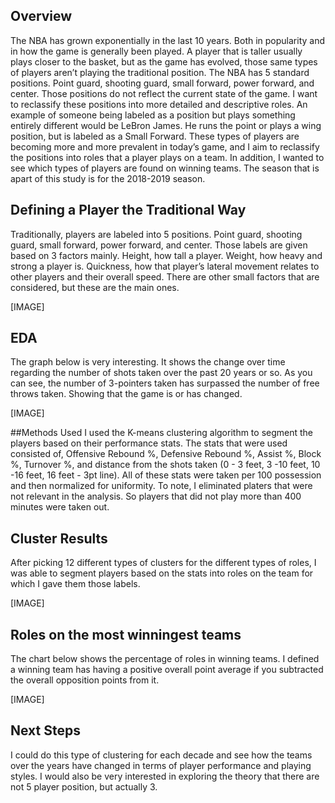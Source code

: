 
## Overview
The NBA has grown exponentially in the last 10 years. Both in popularity and in how the game is generally been played. A player that is taller usually plays closer to the basket, but as the game has evolved, those same types of players aren’t playing the traditional position. The NBA has 5 standard positions. Point guard, shooting guard, small forward, power forward, and center. Those positions do not reflect the current state of the game. I want to reclassify these positions into more detailed and descriptive roles. An example of someone being labeled as a position but plays something entirely different would be LeBron James. He runs the point or plays a wing position, but is labeled as a Small Forward. These types of players are becoming more and more prevalent in today’s game, and I aim to reclassify the positions into roles that a player plays on a team. In addition, I wanted to see which types of players are found on winning teams. The season that is apart of this study is for the 2018-2019 season. 

## Defining a Player the Traditional Way
Traditionally, players are labeled into 5 positions. Point guard, shooting guard, small forward, power forward, and center. Those labels are given based on 3 factors mainly. Height, how tall a player. Weight, how heavy and strong a player is. Quickness, how that player’s lateral movement relates to other players and their overall speed. There are other small factors that are considered, but these are the main ones. 

[IMAGE]

## EDA
The graph below is very interesting. It shows the change over time regarding the number of shots taken over the past 20 years or so. As you can see, the number of 3-pointers taken has surpassed the number of free throws taken. Showing that the game is or has changed. 

[IMAGE] 


##Methods Used
I used the K-means clustering algorithm to segment the players based on their performance stats. The stats that were used consisted of, Offensive Rebound %, Defensive Rebound %, Assist %, Block %, Turnover %, and distance from the shots taken (0 - 3 feet, 3 -10 feet, 10 -16 feet, 16 feet - 3pt line). All of these stats were taken per 100 possession and then normalized for uniformity. To note, I eliminated platers that were not relevant in the analysis. So players that did not play more than 400 minutes were taken out. 

## Cluster Results 
After picking 12 different types of clusters for the different types of roles, I was able to segment players based on the stats into roles on the team for which I gave them those labels. 

[IMAGE]

## Roles on the most winningest teams
The chart below shows the percentage of roles in winning teams. I defined a winning team has having a positive overall point average if you subtracted the overall opposition points from it. 

[IMAGE]

## Next Steps
I could do this type of clustering for each decade and see how the teams over the years have changed in terms of player performance and playing styles. I would also be very interested in exploring the theory that there are not 5 player position, but actually 3. 
